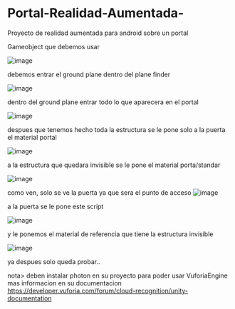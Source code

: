 # Portal-Realidad-Aumentada-
Proyecto de realidad aumentada para android sobre un portal

Gameobject que debemos usar

![image](https://user-images.githubusercontent.com/66282767/156300788-372e3088-42e3-4840-ab55-77e74c12753f.png)



debemos entrar el ground plane dentro del plane finder 

![image](https://user-images.githubusercontent.com/66282767/156300827-7eafe184-6205-43ef-9eca-dfc516952fe2.png)



dentro del ground plane entrar todo lo que aparecera en el portal

![image](https://user-images.githubusercontent.com/66282767/156300863-79fe87f6-2696-4bd2-b5a4-9025c72325a0.png)



despues que tenemos hecho toda la estructura se le pone solo a la puerta el material portal 

![image](https://user-images.githubusercontent.com/66282767/156301162-2d44709c-5d00-4df6-9f69-76cc63586976.png)



a la estructura que quedara invisible se le pone el material porta/standar

![image](https://user-images.githubusercontent.com/66282767/156301200-e0a89a21-4065-41a1-a2f3-1966f9981205.png)




como ven, solo se ve la puerta ya que sera el punto de acceso
![image](https://user-images.githubusercontent.com/66282767/156301228-4172dbdf-b02f-47fc-a162-083df494a5fd.png)



a la puerta se le pone este script 

![image](https://user-images.githubusercontent.com/66282767/156301326-a10a8172-2ed2-490e-a6c6-16ab37dd1c97.png)



y le ponemos el material de referencia que tiene la estructura invisible 

![image](https://user-images.githubusercontent.com/66282767/156301370-edcee51f-7e84-4456-8d31-b601da91bca4.png)



ya despues solo queda probar..



nota> deben instalar photon en su proyecto para poder usar VuforiaEngine
mas informacion en su documentacion https://developer.vuforia.com/forum/cloud-recognition/unity-documentation
